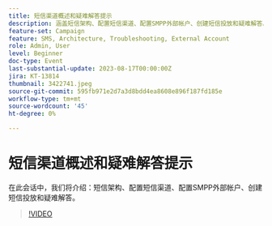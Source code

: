 ```yaml
---
title: 短信渠道概述和疑难解答提示
description: 涵盖短信架构、配置短信渠道、配置SMPP外部帐户、创建短信投放和疑难解答。
feature-set: Campaign
feature: SMS, Architecture, Troubleshooting, External Account
role: Admin, User
level: Beginner
doc-type: Event
last-substantial-update: 2023-08-17T00:00:00Z
jira: KT-13814
thumbnail: 3422741.jpeg
source-git-commit: 595fb971e2d7a3d8bdd4ea8608e896f187fd185e
workflow-type: tm+mt
source-wordcount: '45'
ht-degree: 0%

---
```


# 短信渠道概述和疑难解答提示

在此会话中，我们将介绍：短信架构、配置短信渠道、配置SMPP外部帐户、创建短信投放和疑难解答。

>[!VIDEO](https://video.tv.adobe.com/v/3422741/?learn=on)
